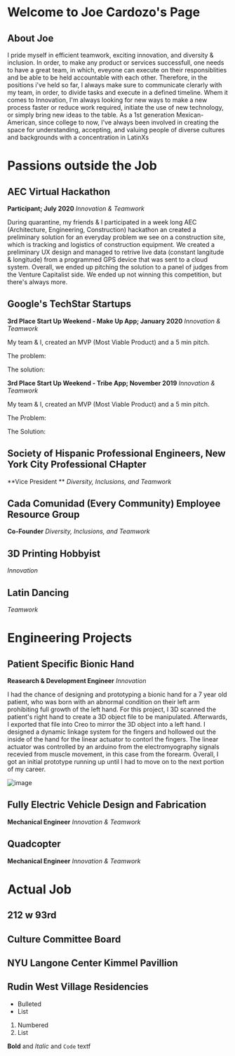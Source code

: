 # Welcome to Joe Cardozo's Page

## About Joe

I pride myself in efficient teamwork, exciting innovation, and diversity & inclusion. In order, to make any product or services successfull, one needs to have a great team, in which, eveyone can execute on their responsiblities and be able to be held accountable with each other. Therefore, in the positions i've held so far, I always make sure to communicate clerarly with my team, in order, to divide tasks and execute in a defined timeline. Whem it comes to Innovation, I'm always looking for new ways to make a new process faster or reduce work required, initiate the use of new technology, or simply bring new ideas to the table. As a 1st generation Mexican-American, since college to now, I've always been involved in creating the space for understanding, accepting, and valuing people of diverse cultures and backgrounds with a concentration in LatinXs


# Passions outside the Job

## AEC Virtual Hackathon
**Participant; July 2020**
_Innovation & Teamwork_

During quarantine, my friends & I participated in a week long AEC (Architecture, Engineering, Construction) hackathon an created a preliminary solution for an everyday problem we see on a construction site, which is tracking and logistics of construction equipment. We created a preliminary UX design and managed to retrive live data (constant langitude & longitude) from a programmed GPS device that was sent to a cloud system. Overall, we ended up pitching the solution to a panel of judges from the Venture Capitalist side. We ended up not winning this competition, but there's always more.

## Google's TechStar Startups

**3rd Place Start Up Weekend - Make Up App; January 2020**
_Innovation & Teamwork_

My team & I, created an MVP (Most Viable Product) and a 5 min pitch. 

The problem:

The solution:

**3rd Place Start Up Weekend - Tribe App; November 2019**
_Innovation & Teamwork_

My team & I, created an MVP (Most Viable Product) and a 5 min pitch.

The Problem:

The Solution:

## Society of Hispanic Professional Engineers, New York City Professional CHapter
**Vice President **
_Diversity, Inclusions, and Teamwork_



## Cada Comunidad (Every Community) Employee Resource Group
**Co-Founder**
_Diversity, Inclusions, and Teamwork_


## 3D Printing Hobbyist
_Innovation_


## Latin Dancing
_Teamwork_



# Engineering Projects

## Patient Specific Bionic Hand
**Reasearch & Development Engineer**
_Innovation_

I had the chance of designing and prototyping a bionic hand for a 7 year old patient, who was born with an abnormal condition on their left arm prohibiting full growth of the left hand. For this project, I 3D scanned the patient's right hand to create a 3D object file to be manipulated. Afterwards, I exported that file into Creo to mirror the 3D object into a left hand. I designed a dynamic linkage system for the fingers and hollowed out the inside of the hand for the linear actuator to contorl the fingers. The linear actuator was controlled by an arduino from the electromyography signals recevied from muscle movement, in this case from the forearm. Overall, I got an initial prototype running up until I had to move on to the next portion of my career. 

![image](https://github.com/JoeCardozo/Personal-Projects/issues/1#issue-733799187)

## Fully Electric Vehicle Design and Fabrication
**Mechanical Engineer**
_Innovation & Teamwork_

## Quadcopter
**Mechanical Engineer**
_Innovation & Teamwork_

# Actual Job

## 212 w 93rd

## Culture Committee Board

## NYU Langone Center Kimmel Pavillion


## Rudin West Village Residencies


- Bulleted
- List

1. Numbered
2. List

**Bold** and _Italic_ and `Code` textf

